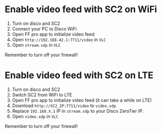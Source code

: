 # Enable video feed with SC2 on WiFi

1. Turn on disco and SC2
2. Connect your PC to Disco WiFi
3. Open FF pro app to initialize video feed
4. Open `http://192.168.42.1:7711/video` in `VLC`
5. Open `stream.sdp` in `VLC`

Remember to turn off your firewall!

# Enable video feed with SC2 on LTE

1. Turn on disco and SC2
2. Switch SC2 from WiFi to LTE
3. Open FF pro app to initialize video feed (it can take a while on LTE)
4. Download `http://SC2_IP:7711/video` to `video.sdp`
5. Replace `192.168.X.1` IP in `stream.sdp` to your Disco ZeroTier IP.
6. Open `video.sdp` in `VLC`

Remember to turn off your firewall!
